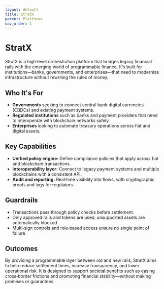 ```yaml
---
layout: default
title: StratX
parent: Platforms
nav_order: 1
---
```


# StratX

StratX is a high‑level orchestration platform that bridges legacy financial rails with the emerging world of programmable finance. It's built for institutions—banks, governments, and enterprises—that need to modernize infrastructure without rewriting the rules of money.

## Who It's For

- **Governments** seeking to connect central bank digital currencies (CBDCs) and existing payment systems.
- **Regulated institutions** such as banks and payment providers that need to interoperate with blockchain networks safely.
- **Enterprises** looking to automate treasury operations across fiat and digital assets.

## Key Capabilities

- **Unified policy engine:** Define compliance policies that apply across fiat and blockchain transactions.
- **Interoperability layer:** Connect to legacy payment systems and multiple blockchains with a consistent API.
- **Audit and reporting:** Real‑time visibility into flows, with cryptographic proofs and logs for regulators.

## Guardrails

- Transactions pass through policy checks before settlement.
- Only approved rails and tokens are used; unsupported assets are automatically blocked.
- Multi‑sign controls and role‑based access ensure no single point of failure.

## Outcomes

By providing a programmable layer between old and new rails, StratX aims to help reduce settlement times, increase transparency, and lower operational risk. It is designed to support societal benefits such as easing cross‑border frictions and promoting financial stability—without making promises or guarantees.
